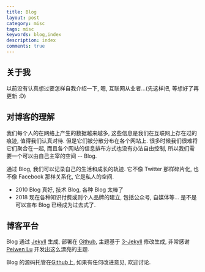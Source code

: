 ```yaml
---
title: Blog
layout: post
category: misc
tags: misc
keywords: blog,index
description: index
comments: true
---
```


## 关于我

以前没有认真想过要怎样自我介绍一下, 嗯, 互联网从业者...(先这样把, 等想好了再更新 :D)

## 对博客的理解

我们每个人的在网络上产生的数据越来越多, 这些信息是我们在互联网上存在过的痕迹, 值得我们认真对待. 但是它们被分散分布在各个网站上. 很多时候我们很难将它们聚合在一起, 而且各个网站的信息排布方式也没有办法自由控制, 所以我们需要一个可以由自己主宰的空间 -- Blog.

通过 Blog, 我们可以记录自己的生活和成长的轨迹. 它不像 Twitter 那样碎片化, 也不像 Facebook 那样关系化, 它是私人的空间.

- 2010 Blog 真好, 技术 Blog, 各种 Blog 太棒了
- 2018 现在各种知识付费或则个人品牌的建立, 包括公众号, 自媒体等... 是不是可以宣布 Blog 已经成为过去式了.

## 博客平台

Blog 通过 [Jekyll](http://jekyllrb.com/) 生成, 部署在 [Github](https://pages.github.com), 主题基于 [3-Jekyll](https://github.com/P233/3-Jekyll) 修改生成, 非常感谢 [Peiwen Lu](https://github.com/P233) 开发出这么漂亮的主题.

Blog 的源码托管在[Github](https://github.com/hidaen/daen.github.io)上, 如果有任何改进意见, 欢迎讨论.
